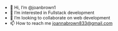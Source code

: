 - 👋 Hi, I’m @joanbrown1
- 👀 I’m interested in Fullstack development
- 💞️ I’m looking to collaborate on web development
- 📫 How to reach me joannabrown833@gmail.com

<!---
joanbrown1/joanbrown1 is a ✨ special ✨ repository because its `README.md` (this file) appears on your GitHub profile.
You can click the Preview link to take a look at your changes.
--->
